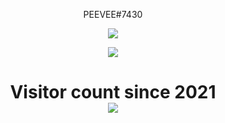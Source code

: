 <p align="center">
    PEEVEE#7430
</p>

<p align="center">
  <img src="https://github-readme-stats.vercel.app/api/top-langs/?username=Peevee2020&layout=compact&theme=chartreuse-dark" />
</p>

<p align="center">
  <img src="https://github-readme-stats.vercel.app/api?username=Peevee2020&show_icons=true&theme=chartreuse-dark" />
</p>

<p> 
  <h1 align="center">Visitor count since 2021<br>
  <img src="https://profile-counter.glitch.me/Peevee2020/count.svg" />
    </h1>
</p>


